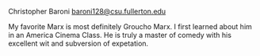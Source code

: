 Christopher Baroni
baroni128@csu.fullerton.edu

My favorite Marx is most definitely Groucho Marx. I first learned about him
in an America Cinema Class. He is truly a master of comedy with his excellent
wit and subversion of expetation.